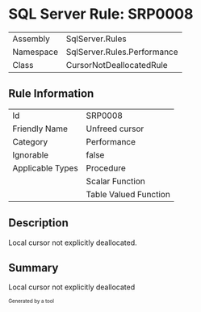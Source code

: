 # SQL Server Rule: SRP0008
  
|    |    |
|----|----|
| Assembly | SqlServer.Rules |
| Namespace | SqlServer.Rules.Performance |
| Class | CursorNotDeallocatedRule |
  
## Rule Information
  
|    |    |
|----|----|
| Id | SRP0008 |
| Friendly Name | Unfreed cursor |
| Category | Performance |
| Ignorable | false |
| Applicable Types | Procedure  |
|   | Scalar Function |
|   | Table Valued Function |
  
## Description
  
Local cursor not explicitly deallocated.
  
## Summary
  
Local cursor not explicitly deallocated
  
<sub><sup>Generated by a tool</sup></sub>
